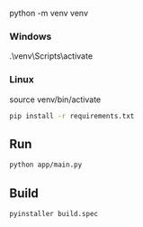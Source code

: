 python -m venv venv

### Windows
.\venv\Scripts\activate
### Linux
source venv/bin/activate

```bash
pip install -r requirements.txt
```

## Run
```bash
python app/main.py
```

## Build
```bash
pyinstaller build.spec
```